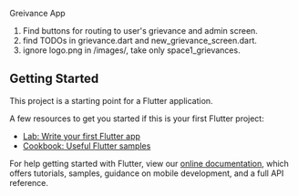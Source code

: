 Greivance App

1. Find buttons for routing to user's grievance and admin screen.
2. find TODOs in grievance.dart and new_grievance_screen.dart.
3. ignore logo.png in /images/, take only space1_grievances.

## Getting Started

This project is a starting point for a Flutter application.

A few resources to get you started if this is your first Flutter project:

- [Lab: Write your first Flutter app](https://flutter.dev/docs/get-started/codelab)
- [Cookbook: Useful Flutter samples](https://flutter.dev/docs/cookbook)

For help getting started with Flutter, view our
[online documentation](https://flutter.dev/docs), which offers tutorials,
samples, guidance on mobile development, and a full API reference.
